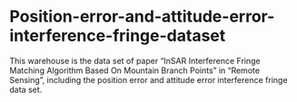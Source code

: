# Position-error-and-attitude-error-interference-fringe-dataset
This warehouse is the data set of paper “InSAR Interference Fringe Matching Algorithm Based On Mountain Branch Points” in “Remote Sensing”, including the position error and attitude error interference fringe data set.
